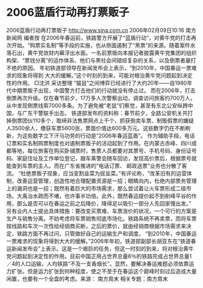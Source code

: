 # 2006蓝盾行动再打票贩子

2006蓝盾行动再打票贩子
http://www.sina.com.cn 2006年02月09日10:16 南方新闻网
编者按 在2006年春运前，铁路警方开展了“蓝盾行动”，对黄牛党的打击再次开始。“购票实名制”等手段的实施，也从侧面遏制了“黑票”的来源。随着案件水落石出，黄牛党敛财内幕浮出水面。一名前票贩向本报记者披露黄牛党集团的组织构架、“票钱分离”的运作体系、他们与黑社会间错综复杂的关系，以及倒票者屡打不绝的原因。
年初铁道部领导在新闻发布会上表示，“到2010年，中国春运一票难求的现象将得到
大大的缓解。”这个时刻的到来，可能对根治黄牛党问题起到决定性的作用。
□沈洪 采访整理
“猫鼠”之间博弈已经进行了大约20年——自1980年代中期票贩子出现，中国警方打击他们的行动就没有停止过。
而在2006年，打击倒票再次升级。仅在春节前夕，17万多人次警察出动，调查访问旅客约700万人，从中发现倒票线索7000多条。为了避免被“老鼠”们察觉，甚至有东北公安纵跨中国，与广东干警联手出击。
铁道部发布的资料称：春节前夕，全路公安机关共打掉倒票团伙110多个，取缔非法售票网点上千个，抓获倒卖车票、制贩假票的嫌疑人3500余人，缴获车票5600张，票面价值达600多万元。这些数字仍在不断刷新，为这些数字立下汗马功劳的行动是“2006年春运蓝盾”。
作为辅助手段，电话订票和实名制购票制度也对遏制票贩子的活动起到了作用。在内蒙古赤峰、四川成都等地，每位旅客在购买卧铺票时，售票人员都要对其票号、手机号码、身份证号码、家庭住址及工作单位登记，跟车乘警会随车回访，发现高价票后，根据票号就能查到车票的主人。而在广东省推进的“电话订票、
邮政送票”业务也分散了客流。
“杜绝票贩子现象，应当变割韭菜为拔韭菜。”有评论称，“改革旧有的运营体制，改善运营管理，创造性地合理配置资源是一招；眼睛向内，杜绝内部票务管理上的漏洞也是一招；既然有着巨大的市场需求，那么尝试着让火车票形成二级市场，大禹治水疏而不堵，也许事半功倍。此外，既然春运提价起不到削峰平谷的作用，那么是否可以在春运之前之后降价，降得足以吸引一部分人先回家慢出发。”
另有业内人士提出具体措施：要改变买票难、车票涨价的状况，一个可行的方案是生产与销售分离。不妨考虑将车票销售彻底市场化。铁路系统不再卖票，而将车票按线路和车次一次性给经销商买断，之后的票价，就由经销商根据市场需求来决定，铁路方面不再过问，只管做好自己的运输生产和调度。
“到2010年，中国春运一票难求的现象将得到大大的缓解。”2006年年初，铁道部副部长胡亚东在“铁道春运新闻发布会”上表示。这是一个艰巨的任务，但这一时刻的到来，将对根治黄牛党问题起到决定性的作用。目前中国正用占世界总量6％的铁路完成占世界总量1／4的人口运输，人均铁路“不及一支香烟长”。显然，要解决春运难题必须依靠运力扩张。但是运力扩张到何种程度，使之不至于在春运这个巅峰时刻过后造成大量闲置，也要有一个全盘的考虑。来源：
南方周末
相关专题：南方周末 

